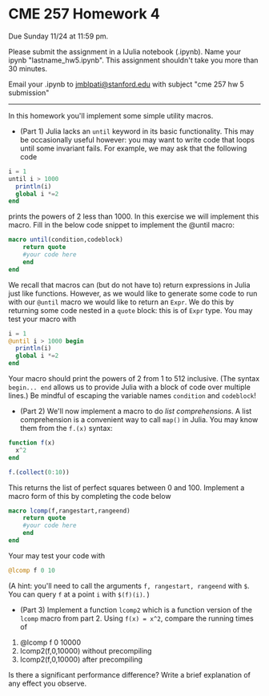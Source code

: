 # CME 257 Homework 4
Due Sunday 11/24 at 11:59 pm.

Please submit the assignment in a IJulia notebook (.ipynb). Name your ipynb "lastname_hw5.ipynb". This assignment shouldn't take you more than 30 minutes.

Email your .ipynb to jmblpati@stanford.edu with subject "cme 257 hw 5 submission"

---

In this homework you'll implement some simple utility macros. 

* (Part 1) Julia lacks an `until` keyword in its basic functionality. This may be occasionally useful however: you may want to write code that loops until some invariant fails. For example, we may ask that the following code
```julia
i = 1
until i > 1000
  println(i)
  global i *=2
end
```
prints the powers of 2 less than 1000. In this exercise we will implement this macro. Fill in the below code snippet to implement the @until macro:
```julia
macro until(condition,codeblock)
    return quote
    #your code here
    end
end
```
We recall that macros can (but do not have to) return expressions in Julia just like functions. However, as we would like to generate some code to run with our `@until` macro we would like to return an `Expr`. We do this by returning some code nested in a `quote` block: this is of `Expr` type. You may test your macro with
```julia
i = 1
@until i > 1000 begin
  println(i)
  global i *=2
end
```
Your macro should print the powers of 2 from 1 to 512 inclusive. (The syntax `begin... end` allows us to provide Julia with a block of code over multiple lines.) Be mindful of escaping the variable names `condition` and `codeblock`!

* (Part 2) We'll now implement a macro to do _list comprehensions_. A list comprehension is a convenient way to call `map()` in Julia. You may know them from the `f.(x)` syntax:
```julia
function f(x)
  x^2
end

f.(collect(0:10))
```

This returns the list of perfect squares between 0 and 100. Implement a macro form of this by completing the code below

```julia
macro lcomp(f,rangestart,rangeend)
    return quote
    #your code here
    end
end
```

Your may test your code with
```julia
@lcomp f 0 10
```
(A hint: you'll need to call the arguments  `f, rangestart, rangeend` with `$`. You can query `f` at a point `i` with `$(f)(i)`. )

* (Part 3) Implement a function `lcomp2` which is a function version of the `lcomp` macro from part 2. Using `f(x) = x^2`, compare the running times of 
1. @lcomp f 0 10000
2. lcomp2(f,0,10000) without precompiling 
3. lcomp2(f,0,10000) after precompiling 

Is there a significant performance difference? Write a brief explanation of any effect you observe. 

